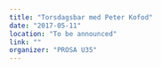 ```yaml
---
title: "Torsdagsbar med Peter Kofod"
date: "2017-05-11"
location: "To be announced"
link: ""
organizer: "PROSA U35"
---
```

